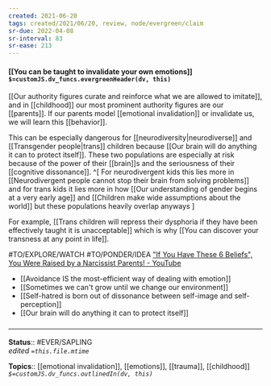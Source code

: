 ```yaml
---
created: 2021-06-20
tags: created/2021/06/20, review, node/evergreen/claim
sr-due: 2022-04-08
sr-interval: 83
sr-ease: 213
---
```


#### [[You can be taught to invalidate your own emotions]] `$=customJS.dv_funcs.evergreenHeader(dv, this)`

[[Our authority figures curate and reinforce what we are allowed to imitate]], and in [[childhood]] our most prominent authority figures are our [[parents]]. If our parents model [[emotional invalidation]] or invalidate us, we will learn this [[behavior]].

This can be especially dangerous for [[neurodiversity|neurodiverse]] and [[Transgender people|trans]] children because [[Our brain will do anything it can to protect itself]]. These two populations are especially at risk because of the power of their [[brain]]s and the seriousness of their [[cognitive dissonance]]. 
^[
For neurodivergent kids this lies more in
[[Neurodivergent people cannot stop their brain from solving problems]] 
and for trans kids it lies more in 
how [[Our understanding of gender begins at a very early age]]
and [[Children make wide assumptions about the world]] 
but these populations heavily overlap anyways
]

For example, [[Trans children will repress their dysphoria if they have been effectively taught it is unacceptable]] which is why [[You can discover your transness at any point in life]].

#TO/EXPLORE/WATCH #TO/PONDER/IDEA ["If You Have These 6 Beliefs", You Were Raised by a Narcissist Parents! - YouTube](https://www.youtube.com/watch?v=Ei8DITAQTrE&list=WL&index=143)

- [[Avoidance IS the most-efficient way of dealing with emotion]]
- [[Sometimes we can't grow until we change our environment]]
- [[Self-hatred is born out of dissonance between self-image and self-perception]]
- [[Our brain will do anything it can to protect itself]]

### <hr class="footnote"/>

**Status**:: #EVER/SAPLING  
*edited `=this.file.mtime`*

**Topics**:: [[emotional invalidation]], [[emotions]], [[trauma]], [[childhood]]
*`$=customJS.dv_funcs.outlinedIn(dv, this)`*

